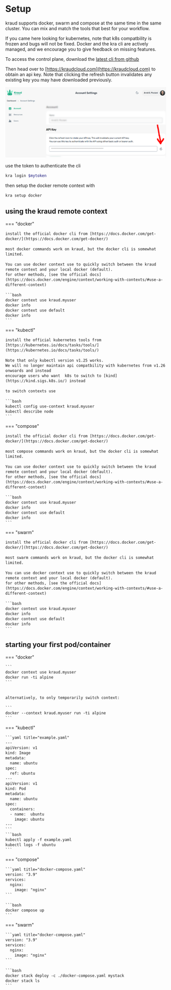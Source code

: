 

# Setup

kraud supports docker, swarm and compose at the same time in the same cluster.
You can mix and match the tools that best for your workflow.

If you came here looking for kubernetes, note that k8s compatbility is frozen and bugs will not be fixed.  Docker and the kra cli are actively managed, and we encourage you to give feedback on missing features.

To access the control plane, download the [latest cli from github](https://github.com/kraudcloud/cli/releases/)

Then head over to [https://kraudcloud.com](https://kraudcloud.com) to obtain an api key.
Note that clicking the refresh button invalidates any existing key you may have downloaded previously.

![login animation](login.png)


use the token to authenticate the cli

```bash
kra login $mytoken
```


then setup the docker remote context with

```bash
kra setup docker
```


## using the kraud remote context

=== "docker"

    install the official docker cli from [https://docs.docker.com/get-docker/](https://docs.docker.com/get-docker/)

    most docker commands work on kraud, but the docker cli is somewhat limited.

    You can use docker context use to quickly switch between the kraud remote context and your local docker (default).
    for other methods, [see the official docs](https://docs.docker.com/engine/context/working-with-contexts/#use-a-different-context)

    ```bash
    docker context use kraud.myuser
    docker info
    docker context use default
    docker info
    ```

=== "kubectl"

    install the official kubernetes tools from [https://kubernetes.io/docs/tasks/tools/](https://kubernetes.io/docs/tasks/tools/)

    Note that only kubectl version v1.25 works.
    We will no longer maintain api compatbility with kubernetes from v1.26 onwoards and instead
    encourage users who want  k8s to switch to [kind](https://kind.sigs.k8s.io/) instead

    to switch contexts use

    ```bash
    kubectl config use-context kraud.myuser
    kubectl describe node
    ```

=== "compose"

    install the official docker cli from [https://docs.docker.com/get-docker/](https://docs.docker.com/get-docker/)

    most compose commands work on kraud, but the docker cli is somewhat limited.

    You can use docker context use to quickly switch between the kraud remote context and your local docker (default).
    for other methods, [see the official docs](https://docs.docker.com/engine/context/working-with-contexts/#use-a-different-context)

    ```bash
    docker context use kraud.myuser
    docker info
    docker context use default
    docker info
    ```

=== "swarm"

    install the official docker cli from [https://docs.docker.com/get-docker/](https://docs.docker.com/get-docker/)

    most swarm commands work on kraud, but the docker cli is somewhat limited.

    You can use docker context use to quickly switch between the kraud remote context and your local docker (default).
    for other methods, [see the official docs](https://docs.docker.com/engine/context/working-with-contexts/#use-a-different-context)

    ```bash
    docker context use kraud.myuser
    docker info
    docker context use default
    docker info
    ```



## starting your first pod/container

=== "docker"


    ```
    docker context use kraud.myuser
    docker run -ti alpine
    ```


    alternatively, to only temporarily switch context:

    ```
    docker --context kraud.myuser run -ti alpine
    ```


=== "kubectl"

    ```yaml title="example.yaml"
    ---
    apiVersion: v1
    kind: Image
    metadata:
      name: ubuntu
    spec:
      ref: ubuntu
    ---
    apiVersion: v1
    kind: Pod
    metadata:
      name: ubuntu
    spec:
      containers:
      - name:  ubuntu
        image: ubuntu
    ---
    ```
    ```bash
    kubectl apply -f example.yaml
    kubectl logs -f ubuntu
    ```


=== "compose"

    ```yaml title="docker-compose.yaml"
    version: "3.9"
    services:
      nginx:
        image: "nginx"
    ```
    
    ```bash
    docker compose up
    ```

=== "swarm"

    ```yaml title="docker-compose.yaml"
    version: "3.9"
    services:
      nginx:
        image: "nginx"
    ```
    
    ```bash
    docker stack deploy -c ./docker-compose.yaml mystack
    docker stack ls
    ```
